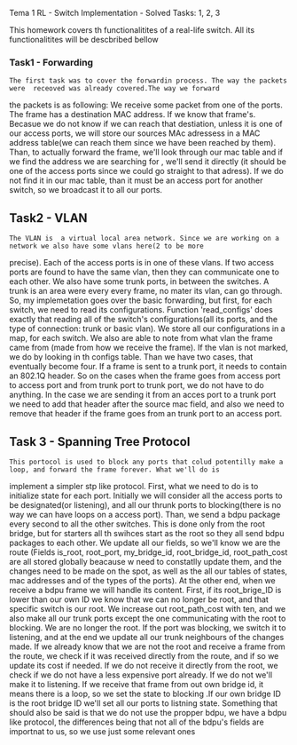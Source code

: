 Tema 1 RL - Switch Implementation - Solved Tasks: 1, 2, 3

This homework covers th functionalitites of a real-life switch. All its functionalitites will be descbribed bellow

### Task1 - Forwarding
    The first task was to cover the forwardin process. The way the packets were  receoved was already covered.The way we forward
the packets is as following: We receive some packet from one of the ports. The frame has a destination MAC address. If we know that frame's. Becasue we do not know if we can reach that destiation, unless it is one of our access ports, we will store our sources MAc adressess in a MAC address table(we can reach them since we have been reached by them). Than, to actually forward the frame, we'll look through our mac table and if we find the address we are searching for , we'll send it directly (it should be one of the access ports since we could go straight to that adress). If we do not find it in our mac table, than it must be an access port for another switch, so we broadcast it to all our ports.

## Task2 - VLAN

    The VLAN is  a virtual local area network. Since we are working on a network we also have some vlans here(2 to be more
precise). Each of the access ports is in one of these vlans. If two access ports are found to have the same vlan, then they can communicate one to each other. We also have some trunk ports, in between the switches. A trunk is an area were every every frame, no mater its vlan, can go through. So, my implemetation goes over the basic forwarding, but first, for each switch, we need to read its configurations. Function 'read_configs' does exactly that reading all of the switch's configurations(all its ports, and the type of connection: trunk or basic vlan). We store all our configurations in a map, for each switch. We also are able to note from what vlan the frame came from (made from how we receive the frame). If the vlan is not marked, we do by looking in th configs table. Than we have two cases, that eventually become four. If a frame is sent to a trunk port, it needs to contain an 802.1Q header. So on the cases when the frame goes from access port to access port and from trunk port to trunk port, we do not have to do anything. In the case we are sending it from an acces port to a trunk port we need to add that header after the source mac field, and also we need to remove that header if the frame goes from an trunk port to an access port. 

## Task 3 - Spanning Tree Protocol
    This portocol is used to block any ports that colud potentilly make a loop, and forward the frame forever. What we'll do is
implement a simpler stp like protocol. First, what we need to do is to initialize state for each port. Initially we will consider all the access ports to be designated(or listening), and all our thrunk ports to blocking(there is no way we can have loops on a access port). Than, we send a bdpu package every second to all the other switches. This is done only from the root bridge, but for starters all th swihces start as the root so they all send bdpu packages to each other. We update all our fields, so we'll know we are the route (Fields is_root, root_port, my_bridge_id, root_bridge_id, root_path_cost are all stored globally beacause w need to constatlly update them, and the changes need to be made on the spot, as well as the all our tables of states, mac addresses and of the types of the ports). At the other end, when we receive a bdpu frame we will handle its content. First, if its root_brige_ID is lower than our own ID we know that we can no longer be root, and that specific switch is our root. We increase out root_path_cost with ten, and we also make all our trunk ports except the one communicating with the root to blocking. We are no longer the root. If the port was blocking, we switch it to listening, and at the end we update all our trunk neighbours of the changes made. If we already know that we are not the root and receive a frame from the route, we check if it was received directly from the route, and if so we update its cost if needed. If we do not receive it directly from the root, we check if we do not have a less expensive port already. If we do not we'll make it to listening. If we receive that frame from out own bridge id, it means there is a loop, so we set the state to blocking .If our own bridge ID is the root bridge ID we'll set all our ports to listning state. Something that should also be said is that we do not use the propper bdpu, we have a bdpu like protocol, the differences being that not all of the bdpu's fields are importnat to us, so we use just some relevant ones

